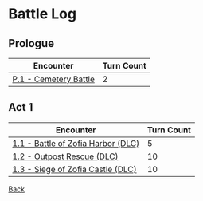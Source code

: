 # Battle Log

## Prologue

| Encounter                                               | Turn Count |
| ------------------------------------------------------- | ---------- |
| [P.1 - Cemetery Battle](P.1%20-%20Cemetery%20Battle.md) | 2          |

## Act 1

| Encounter                                                                                 | Turn Count |
| ----------------------------------------------------------------------------------------- | ---------- |
| [1.1 - Battle of Zofia Harbor (DLC)](<1.1%20-%20Battle%20of%20Zofia%20Harbor%20(DLC).md>) | 5          |
| [1.2 - Outpost Rescue (DLC)](<1.2%20-%20Outpost%20Rescue%20(DLC).md>)                     | 10         |
| [1.3 - Siege of Zofia Castle (DLC)](<1.3%20-%20Siege%20of%20Zofia%20Castle%20(DLC).md>)   | 10         |

[Back](../README.md)
